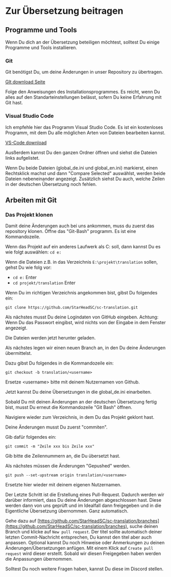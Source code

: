 # Zur Übersetzung beitragen

## Programme und Tools
Wenn Du dich an der Übersetzung beteiligen möchtest, solltest Du einige Programme und Tools installieren.
### Git
Git benötigst Du, um deine Änderungen in unser Repository zu übertragen.

[GIt download Seite](https://git-scm.com/downloads)

Folge den Anweisungen des Installationsprogrammes. Es reicht, wenn Du alles auf den Standarteinstellungen belässt, sofern Du keine Erfahrung mit Git hast.
### Visual Studio Code
Ich empfehle hier das Programm Visual Studio Code. Es ist ein kostenloses Programm, mit dem Du alle möglichen Arten von Dateien bearbeiten kannst.

[VS-Code download](https://code.visualstudio.com/download)

Ausßerdem kannst Du den ganzen Ordner öffnen und siehst die Dateien links aufgelistet.

Wenn Du beide Dateien (global_de.ini und global_en.ini) markierst, einen Rechtsklick machst und dann "Compare Selected" auswählst, werden beide Dateien nebeneinander angezeigt. Zusätzlich siehst Du auch, welche Zeilen in der deutschen Übersetzung noch fehlen.

## Arbeiten mit Git
### Das Projekt klonen
Damit deine Änderungen auch bei uns ankommen, muss du zuerst das repository klonen. Öffne das "Git-Bash" programm. Es ist eine Kommandozeile.

Wenn das Projekt auf ein anderes Laufwerk als C: soll, dann kannst Du es wie folgt auswählen:
`cd e:`

Wenn die Dateien z.B. in das Verzeichnis `E:\projekt\translation` sollen, gehst Du wie folg vor:

- `cd e:` Enter
- `cd projekt/translation` Enter

Wenn Du im richtigen Verzeichnis angekommen bist, gibst Du folgendes ein:

```
git clone https://github.com/StarHeadSC/sc-translation.git
```

Als nächstes musst Du deine Logindaten von GitHub eingeben. Achtung: Wenn Du das Passwort eingibst, wird nichts von der Eingabe in dem Fenster angezeigt.

Die Dateien werden jetzt herunter geladen.

Als nächstes legen wir einen neuen Branch an, in den Du deine Änderungen übermittelst.

Dazu gibst Du folgendes in die Kommandozeile ein:

```
git checkout -b translation/<username>
```
Ersetze \<username> bitte mit deinem Nutzernamen von Github.

Jetzt kannst Du deine Übersetzungen in die global_de.ini einarbeiten.

Sobald Du mit deinen Änderungen an der deutschen Übersetzung fertig bist, musst Du erneut die Kommandozeile "Git Bash" öffnen.

Navigiere wieder zum Verzeichnis, in dem Du das Projekt geklont hast.

Deine Änderungen musst Du zuerst "commiten".

Gib dafür folgendes ein:

```
git commit -m "Zeile xxx bis Zeile xxx"
```

Gib bitte die Zeilennummern an, die Du übersetzt hast.

Als nächstes müssen die Änderungen "Gepushed" werden.

```
git push --set-upstream origin translation/<username>
```

Ersetzte hier wieder <username> mit deinem eigenen Nutzernamen.

Der Letzte Schritt ist die Erstellung eines Pull-Request. Dadurch werden wir darüber informiert, dass Du deine Änderungen abgeschlossen hast. Diese werden dann von uns geprüft und im Idealfall dann freigegeben und in die Eigentliche Übersetzung übernommen. Ganz automatisch.

Gehe dazu auf [https://github.com/StarHeadSC/sc-translation/branches](https://github.com/StarHeadSC/sc-translation/branches), suche deinen Branch und klicke auf `New pull request`.
Der titel sollte automatisch deiner letzten Commit-Nachricht entsprechen, Du kannst den titel aber auch anpassen. Optional kannst Du noch Hinweise oder Anmerkungen zu deinen Änderungen/Übersetzungen anfügen.
Mit einem Klick auf `Create pull request` wird dieser erstellt. Sobald wir diesen Freigegeben haben werden die Anpassungen übernommen.

Solltest Du noch weitere Fragen haben, kannst Du diese im Discord stellen.
